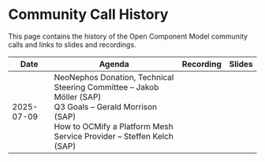 # Community Call History

This page contains the history of the Open Component Model community calls and links to slides and recordings.

| Date       | Agenda                                                                                                                  | Recording | Slides |
|------------|--------------------------------------------------------------------------------------------------------------------------|-----------|--------|
| 2025-07-09 | NeoNephos Donation, Technical Steering Committee – Jakob Möller (SAP)<br>Q3 Goals – Gerald Morrison (SAP)<br>How to OCMify a Platform Mesh Service Provider – Steffen Kelch (SAP) |           |        |
